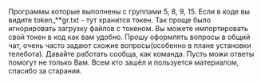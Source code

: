 Программы которые выполнены с группами 5, 8, 9, 15.
Если в коде вы видите token_**gr.txt - тут хранится токен. Так проще было игнорировать загрузку файлов с токеном.
Вы можете импортировать свой токен в код как вам удобно.
Прошу оформлять вопросы в общий чат, очень часто задают схожие вопросы(особенно в плане установки телебота). Давайте работать сообща, как команда.
Пусть можи ответы помогут не только Вам.
Всем кто зашёл и пользуется материалом, спасибо за старания.